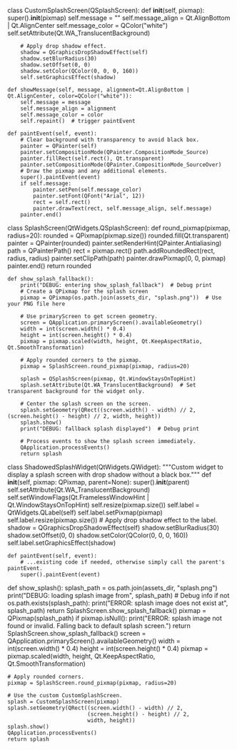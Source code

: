 
class CustomSplashScreen(QSplashScreen):
    def __init__(self, pixmap):
        super().__init__(pixmap)
        self.message = ""
        self.message_align = Qt.AlignBottom | Qt.AlignCenter
        self.message_color = QColor("white")
        self.setAttribute(Qt.WA_TranslucentBackground)
        
        # Apply drop shadow effect.
        shadow = QGraphicsDropShadowEffect(self)
        shadow.setBlurRadius(30)
        shadow.setOffset(0, 0)
        shadow.setColor(QColor(0, 0, 0, 160))
        self.setGraphicsEffect(shadow)

    def showMessage(self, message, alignment=Qt.AlignBottom | Qt.AlignCenter, color=QColor("white")):
        self.message = message
        self.message_align = alignment
        self.message_color = color
        self.repaint()  # trigger paintEvent

    def paintEvent(self, event):
        # Clear background with transparency to avoid black box.
        painter = QPainter(self)
        painter.setCompositionMode(QPainter.CompositionMode_Source)
        painter.fillRect(self.rect(), Qt.transparent)
        painter.setCompositionMode(QPainter.CompositionMode_SourceOver)
        # Draw the pixmap and any additional elements.
        super().paintEvent(event)
        if self.message:
            painter.setPen(self.message_color)
            painter.setFont(QFont("Arial", 12))
            rect = self.rect()
            painter.drawText(rect, self.message_align, self.message)
        painter.end()

class SplashScreen(QtWidgets.QSplashScreen):
    def round_pixmap(pixmap, radius=20):
        rounded = QPixmap(pixmap.size())
        rounded.fill(Qt.transparent)
        painter = QPainter(rounded)
        painter.setRenderHint(QPainter.Antialiasing)
        path = QPainterPath()
        rect = pixmap.rect()
        path.addRoundedRect(rect, radius, radius)
        painter.setClipPath(path)
        painter.drawPixmap(0, 0, pixmap)
        painter.end()
        return rounded
    
    def show_splash_fallback():
        print("DEBUG: entering show_splash_fallback")  # Debug print
        # Create a QPixmap for the splash screen
        pixmap = QPixmap(os.path.join(assets_dir, "splash.png"))  # Use your PNG file here

        # Use primaryScreen to get screen geometry.
        screen = QApplication.primaryScreen().availableGeometry()
        width = int(screen.width() * 0.4)
        height = int(screen.height() * 0.4)
        pixmap = pixmap.scaled(width, height, Qt.KeepAspectRatio, Qt.SmoothTransformation)
        
        # Apply rounded corners to the pixmap.
        pixmap = SplashScreen.round_pixmap(pixmap, radius=20)
        
        splash = QSplashScreen(pixmap, Qt.WindowStaysOnTopHint)
        splash.setAttribute(Qt.WA_TranslucentBackground)  # Set transparent background for the widget only.
        
        # Center the splash screen on the screen.
        splash.setGeometry(QRect((screen.width() - width) // 2, (screen.height() - height) // 2, width, height))
        splash.show()
        print("DEBUG: fallback splash displayed")  # Debug print
        
        # Process events to show the splash screen immediately.
        QApplication.processEvents()
        return splash

class ShadowedSplashWidget(QtWidgets.QWidget):
    """Custom widget to display a splash screen with drop shadow without a black box."""
    def __init__(self, pixmap: QPixmap, parent=None):
        super().__init__(parent)
        self.setAttribute(Qt.WA_TranslucentBackground)
        self.setWindowFlags(Qt.FramelessWindowHint | Qt.WindowStaysOnTopHint)
        self.resize(pixmap.size())
        self.label = QtWidgets.QLabel(self)
        self.label.setPixmap(pixmap)
        self.label.resize(pixmap.size())
        # Apply drop shadow effect to the label.
        shadow = QGraphicsDropShadowEffect(self)
        shadow.setBlurRadius(30)
        shadow.setOffset(0, 0)
        shadow.setColor(QColor(0, 0, 0, 160))
        self.label.setGraphicsEffect(shadow)
        
    def paintEvent(self, event):
        # ...existing code if needed, otherwise simply call the parent's paintEvent.
        super().paintEvent(event)

def show_splash():
    splash_path = os.path.join(assets_dir, "splash.png")
    print("DEBUG: loading splash image from", splash_path)  # Debug info
    if not os.path.exists(splash_path):
        print("ERROR: splash image does not exist at", splash_path)
        return SplashScreen.show_splash_fallback()
    pixmap = QPixmap(splash_path)
    if pixmap.isNull():
        print("ERROR: splash image not found or invalid. Falling back to default splash screen.")
        return SplashScreen.show_splash_fallback()
    screen = QApplication.primaryScreen().availableGeometry()
    width = int(screen.width() * 0.4)
    height = int(screen.height() * 0.4)
    pixmap = pixmap.scaled(width, height, Qt.KeepAspectRatio, Qt.SmoothTransformation)
    
    # Apply rounded corners.
    pixmap = SplashScreen.round_pixmap(pixmap, radius=20)
    
    # Use the custom CustomSplashScreen.
    splash = CustomSplashScreen(pixmap)
    splash.setGeometry(QRect((screen.width() - width) // 2,
                             (screen.height() - height) // 2,
                             width, height))
    splash.show()
    QApplication.processEvents()
    return splash
